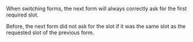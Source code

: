 When switching forms, the next form will always correctly ask for the first required slot.

Before, the next form did not ask for the slot if it was the same slot as the requested slot of the previous form.